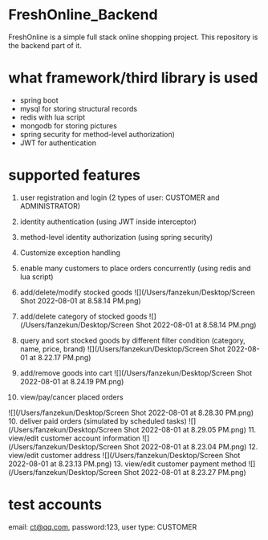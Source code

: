 # FreshOnline_Backend

FreshOnline is a simple full stack online shopping project.
This repository is the backend part of it.

# what framework/third library is used

* spring boot
* mysql for storing structural records
* redis with lua script
* mongodb for storing pictures
* spring security for method-level authorization)
* JWT for authentication

# supported features

1. user registration and login (2 types of user: CUSTOMER and ADMINISTRATOR)
2. identity authentication (using JWT inside interceptor)
3. method-level identity authorization (using spring security)
4. Customize exception handling
5. enable many customers to place orders concurrently (using redis and lua script)

6. add/delete/modify stocked goods
![](/Users/fanzekun/Desktop/Screen Shot 2022-08-01 at 8.58.14 PM.png)
7. add/delete category of stocked goods
![](/Users/fanzekun/Desktop/Screen Shot 2022-08-01 at 8.58.14 PM.png)
8. query and sort stocked goods by different filter condition 
(category, name, price, brand)
![](/Users/fanzekun/Desktop/Screen Shot 2022-08-01 at 8.22.17 PM.png)

8. add/remove goods into cart
![](/Users/fanzekun/Desktop/Screen Shot 2022-08-01 at 8.24.19 PM.png)

9. view/pay/cancer placed orders

![](/Users/fanzekun/Desktop/Screen Shot 2022-08-01 at 8.28.30 PM.png)
10. deliver paid orders (simulated by scheduled tasks)
![](/Users/fanzekun/Desktop/Screen Shot 2022-08-01 at 8.29.05 PM.png)
11. view/edit customer account information
![](/Users/fanzekun/Desktop/Screen Shot 2022-08-01 at 8.23.04 PM.png)
12. view/edit customer address
![](/Users/fanzekun/Desktop/Screen Shot 2022-08-01 at 8.23.13 PM.png)
13. view/edit customer payment method
![](/Users/fanzekun/Desktop/Screen Shot 2022-08-01 at 8.23.27 PM.png)

    
# test accounts

email: ct@qq.com, password:123, user type: CUSTOMER




